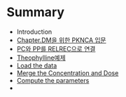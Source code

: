 # Summary
* Introduction
* [Chapter.DM을 위한 PKNCA 입문](README.md)
* [PC와 PP를 RELREC으로 연결](computing_nca_parameters_for_theophylline/pcc640_pp_b97crelrec_c73c_b85c_c5f0_acb0.md)
* [Theophylline예제](computing_nca_parameters_for_theophylline/README.md)
* [Load the data](load_the_data.md)
* [Merge the Concentration and Dose](merge_the_concentration_and_dose.md)
* [Compute the parameters](compute_the_parameters.md)
* 